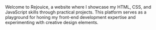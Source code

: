 Welcome to Rejouice, a website where I showcase my HTML, CSS, and JavaScript skills through practical projects. This platform serves as a playground for honing my front-end development expertise and experimenting with creative design elements.
